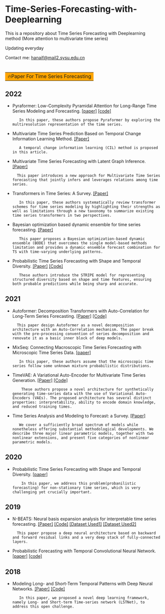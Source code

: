# Time-Series-Forecasting-with-Deeplearning

This is a repository about Time Series Forecasting with Deeplearning method (More attention to multivariate time series)

Updating everyday


Contact me: hanaif@mail2.sysu.edu.cn</font> 

# <table><tr><td bgcolor=orange> 🔥Paper For Time Series Forecasting</td></tr></table>


## 2022

- Pyraformer: Low-Complexity Pyramidal Attention for Long-Range Time Series Modeling and Forecasting.  [[paper]](https://openreview.net/forum?id=0EXmFzUn5I) [[code]](https://github.com/alipay/Pyraformer)

         In this paper, these authors propose Pyraformer by exploring the multiresolution representation of the time series.


- Multivariate Time Series Prediction Based on Temporal Change Information Learning Method.    [[Paper]](https://github.com/hanlaoshi/Time-Series-Forecasting-with-Deeplearning/blob/main/PDF%20files%20repo/Multivariate_Time_Series_Prediction_Based_on_Temporal_Change_Information_Learning_Method.pdf)

         A temporal change information learning (CIL) method is proposed in this article.

- Multivariate Time Series Forecasting with Latent Graph Inference.   [[Paper]](https://arxiv.org/abs/2203.03423)

        This paper introduces a new approach for Multivariate Time Series forecasting that jointly infers and leverages relations among time series.

- Transformers in Time Series: A Survey. [[Paper]](https://arxiv.org/abs/2202.07125) 

         In this paper, these authors systematically review transformer schemes for time series modeling by highlighting their strengths as well as limitations through a new taxonomy to summarize existing time series transformers in two perspectives. 
         
- Bayesian optimization based dynamic ensemble for time series forecasting. [[Paper]](https://www.sciencedirect.com/science/article/pii/S0020025522000135)

         This paper proposes a Bayesian optimization-based dynamic ensemble (BODE) that overcomes the single model-based methods limitation and provides a dynamic ensemble forecast combination for TS with time-varying underlying patterns.

- Probabilistic Time Series Forecasting with Shape and Temporal Diversity. [[Paper]](https://proceedings.neurips.cc/paper/2020/hash/2f2b265625d76a6704b08093c652fd79-Abstract.html)  [[Code]](https://github.com/vincent-leguen/STRIPE)

         These authors introduce the STRIPE model for representing structured diversity based on shape and time features, ensuring both probable predictions while being sharp and accurate.

## 2021
- Autoformer: Decomposition Transformers with Auto-Correlation for Long-Term Series Forecasting.   [[Paper]](https://proceedings.neurips.cc/paper/2021/hash/bcc0d400288793e8bdcd7c19a8ac0c2b-Abstract.html)  [[Code]](https://github.com/hanlaoshi/Autoformer)

        This paper design Autoformer as a novel decomposition architecture with an Auto-Correlation mechanism. The paper break with the pre-processing convention of series decomposition and renovate it as a basic inner block of deep models.
        
- MixSeq: Connecting Macroscopic Time Series Forecasting with Microscopic Time Series Data.  [[paper]](https://arxiv.org/abs/2110.14354)

         In this paper, these authors assume that the microscopic time series follow some unknown mixture probabilistic distributions. 

- TimeVAE: A Variational Auto-Encoder for Multivariate Time Series Generation. [[Paper]](https://arxiv.org/abs/2111.08095)  [[Code]](https://github.com/abudesai/timeVAE)

          These authors propose a novel architecture for synthetically generating time-series data with the use of Variational Auto-Encoders (VAEs). The proposed architecture has several distinct properties: interpretability, ability to encode domain knowledge, and reduced training times.

- Time Series Analysis and Modeling to Forecast: a Survey. [[Paper]](https://arxiv.org/abs/2104.00164)

         We cover a sufficiently broad spectrum of models while nonetheless offering substantial methodological developments. We describe three major linear parametric models, together with two nonlinear extensions, and present five categories of nonlinear parametric models.

## 2020

- Probabilistic Time Series Forecasting with Shape and Temporal Diversity.   [[paper]](https://proceedings.neurips.cc/paper/2020/hash/2f2b265625d76a6704b08093c652fd79-Abstract.html)

          In this paper, we address this problem(probanilistic forecasting) for non-stationary time series, which is very challenging yet crucially important.

## 2019

- N-BEATS: Neural basis expansion analysis for interpretable time series forecasting.  [[Paper]](https://arxiv.org/abs/1905.10437) [[Code]](https://github.com/unit8co/darts)   [[Dataset Used1]](https://paperswithcode.com/dataset/m4)  [[Dataset Used2]](https://paperswithcode.com/dataset/timehetnet) 

        This paper propose a deep neural architecture based on backward and forward residual links and a very deep stack of fully-connected layers. 

- Probabilistic Forecasting with Temporal Convolutional Neural Network. [[paper]](https://arxiv.org/abs/1906.04397)  [[code]](https://github.com/oneday88/deepTCN?utm_source=catalyzex.com)
## 2018
- Modeling Long- and Short-Term Temporal Patterns with Deep Neural Networks. [[Paper]](https://arxiv.org/abs/1703.07015)  [[Code]](https://github.com/laiguokun/LSTNet)

         In this paper, we proposed a novel deep learning framework, namely Long- and Short-term Time-series network (LSTNet), to address this open challenge.

